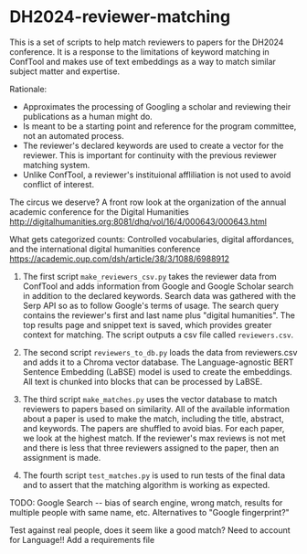 # DH2024-reviewer-matching

This is a set of scripts to help match reviewers to papers for the DH2024 conference. It is a response to the limitations of keyword matching in ConfTool and makes use of text embeddings as a way to match similar subject matter and expertise. 

Rationale:

- Approximates the processing of Googling a scholar and reviewing their publications as a human might do.
- Is meant to be a starting point and reference for the program committee, not an automated process. 
- The reviewer's declared keywords are used to create a vector for the reviewer. This is important for continuity with the previous reviewer matching system.
- Unlike ConfTool, a reviewer's instituional affliliation is not used to avoid conflict of interest. 

The circus we deserve? A front row look at the organization of the annual academic conference for the Digital Humanities 
http://digitalhumanities.org:8081/dhq/vol/16/4/000643/000643.html

What gets categorized counts: Controlled vocabularies, digital affordances, and the international digital humanities conference https://academic.oup.com/dsh/article/38/3/1088/6988912

1. The first script `make_reviewers_csv.py` takes the reviewer data from ConfTool and adds information from Google and Google Scholar search in addition to the declared keywords. Search data was gathered with the Serp API so as to follow Google's terms of usage. The search query contains the reviewer's first and last name plus "digital humanities". The top results page and snippet text is saved, which provides greater context for matching. The script outputs a csv file called `reviewers.csv`.

2. The second script `reviewers_to_db.py` loads the data from reviewers.csv and adds it to a Chroma vector database.  The Language-agnostic BERT Sentence Embedding (LaBSE) model is used to create the embeddings. All text is chunked into blocks that can be processed by LaBSE.

3. The third script `make_matches.py` uses the vector database to match reviewers to papers based on similarity. All of the available information about a paper is used to make the match, including the title, abstract, and keywords. The papers are shuffled to avoid bias. For each paper, we look at the highest match. If the reviewer's max reviews is not met and there is less that three reviewers assigned to the paper, then an assignment is made. 

4. The fourth script `test_matches.py` is used to run tests of the final data and to assert that the matching algorithm is working as expected.

TODO:
Google Search -- bias of search engine, wrong match, results for multiple people with same name, etc.
Alternatives to "Google fingerprint?"

Test against real people, does it seem like a good match?
Need to account for Language!!
Add a requirements file 
